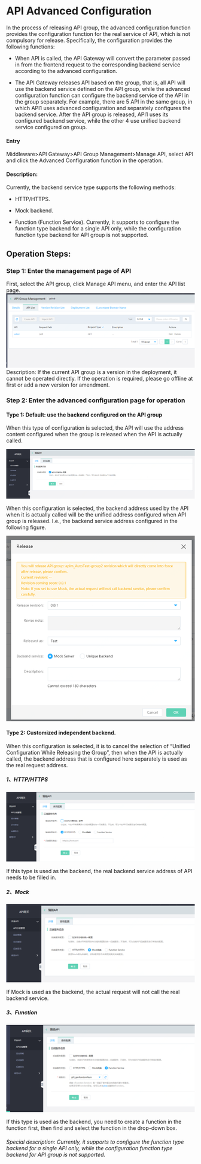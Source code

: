 # API Advanced Configuration

In the process of releasing API group, the advanced configuration function provides the configuration function for the real service of API, which is not compulsory for release. Specifically, the configuration provides the following functions:


- When API is called, the API Gateway will convert the parameter passed in from the frontend request to the corresponding backend service according to the advanced configuration.


- The API Gateway releases API based on the group, that is, all API will use the backend service defined on the API group, while the advanced configuration function can configure the backend service of the API in the group separately. For example, there are 5 API in the same group, in which API1 uses advanced configuration and separately configures the backend service. After the API group is released, API1 uses its configured backend service, while the other 4 use unified backend service configured on group.




#### Entry
Middleware>API Gateway>API Group Management>Manage API, select API and click the Advanced Configuration function in the operation.

####   Description:


Currently, the backend service type supports the following methods:


- HTTP/HTTPS.


- Mock backend.


- Function (Function Service). Currently, it supports to configure the function type backend for a single API only, while the configuration function type backend for API group is not supported.



##  Operation Steps:
###  Step 1: Enter the management page of API
First, select the API group, click Manage API menu, and enter the API list page.
 ![API列表](../../../../../image/Internet-Middleware/API-Gateway/apigroup-apilist.png)
Description:
If the current API group is a version in the deployment, it cannot be operated directly. If the operation is required, please go offline at first or add a new version for amendment.

###  Step 2: Enter the advanced configuration page for operation
####  Type 1: Default: use the backend configured on the API group
When this type of configuration is selected, the API will use the address content configured when the group is released when the API is actually called.

 ![API列表](../../../../../image/Internet-Middleware/API-Gateway/apigroup-apilist-gjpz-mr.png)
 
 
When this configuration is selected, the backend address used by the API when it is actually called will be the unified address configured when API group is released. I.e., the backend service address configured in the following figure.

![发布](../../../../../image/Internet-Middleware/API-Gateway/apigroup-fb.png)



####   Type 2: Customized independent backend.
When this configuration is selected, it is to cancel the selection of “Unified Configuration While Releasing the Group”, then when the API is actually called, the backend address that is configured here separately is used as the real request address.

##### 1、HTTP/HTTPS

 ![API列表](../../../../../image/Internet-Middleware/API-Gateway/apigroup-apilist-gjpz-http.png)
 
 If this type is used as the backend, the real backend service address of API needs to be filled in.
 

##### 2、Mock

 ![API列表](../../../../../image/Internet-Middleware/API-Gateway/apigroup-apilist-gjpz-mock.png)
 
If Mock is used as the backend, the actual request will not call the real backend service.

##### 3、Function

 ![API列表](../../../../../image/Internet-Middleware/API-Gateway/apigroup-apilist-gjpz-fun.png)
 
If this type is used as the backend, you need to create a function in the function first, then find and select the function in the drop-down box.
######  Special description: Currently, it supports to configure the function type backend for a single API only, while the configuration function type backend for API group is not supported.
